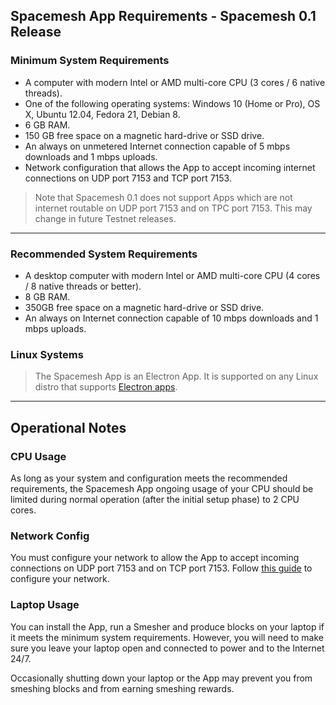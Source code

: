 ## Spacemesh App Requirements - Spacemesh 0.1 Release

### Minimum System Requirements

- A computer with modern Intel or AMD multi-core CPU (3 cores / 6 native threads).
- One of the following operating systems: Windows 10 (Home or Pro), OS X, Ubuntu 12.04, Fedora 21, Debian 8.
- 6 GB RAM.
- 150 GB free space on a magnetic hard-drive or SSD drive.
- An always on unmetered Internet connection capable of 5 mbps downloads and 1 mbps uploads.
- Network configuration that allows the App to accept incoming internet connections on UDP port 7153 and TCP port 7153.

> Note that Spacemesh 0.1 does not support Apps which are not internet routable on UDP port 7153 and on TPC port 7153. This may change in future Testnet releases.
---

### Recommended System Requirements

- A desktop computer with modern Intel or AMD multi-core CPU (4 cores / 8 native threads or better).
- 8 GB RAM.
- 350GB free space on a magnetic hard-drive or SSD drive.
- An always on Internet connection capable of 10 mbps downloads and 1 mbps uploads.


### Linux Systems
> The Spacemesh App is an Electron App. It is supported on any Linux distro that supports [Electron apps](https://electronjs.org/docs/tutorial/support).

---

## Operational Notes

### CPU Usage
As long as your system and configuration meets the recommended requirements, the Spacemesh App ongoing usage of your CPU should be limited during normal operation (after the initial setup phase) to 2 CPU cores.

### Network Config
You must configure your network to allow the App to accept incoming connections on UDP port 7153 and on TCP port 7153. Follow [this guide](netconfig.md) to configure your network.

### Laptop Usage
You can install the App, run a Smesher and produce blocks on your laptop if it meets the minimum system requirements. However, you will need to make sure you leave your laptop open and connected to power and to the Internet 24/7.

Occasionally shutting down your laptop or the App may prevent you from smeshing blocks and from earning smeshing rewards.
